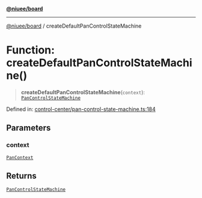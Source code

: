 [**@niuee/board**](../README.md)

***

[@niuee/board](../globals.md) / createDefaultPanControlStateMachine

# Function: createDefaultPanControlStateMachine()

> **createDefaultPanControlStateMachine**(`context`): [`PanControlStateMachine`](../classes/PanControlStateMachine.md)

Defined in: [control-center/pan-control-state-machine.ts:184](https://github.com/niuee/board/blob/e6c1edcccf6525a0cc9088782c7c4653e837f533/src/control-center/pan-control-state-machine.ts#L184)

## Parameters

### context

[`PanContext`](../type-aliases/PanContext.md)

## Returns

[`PanControlStateMachine`](../classes/PanControlStateMachine.md)
